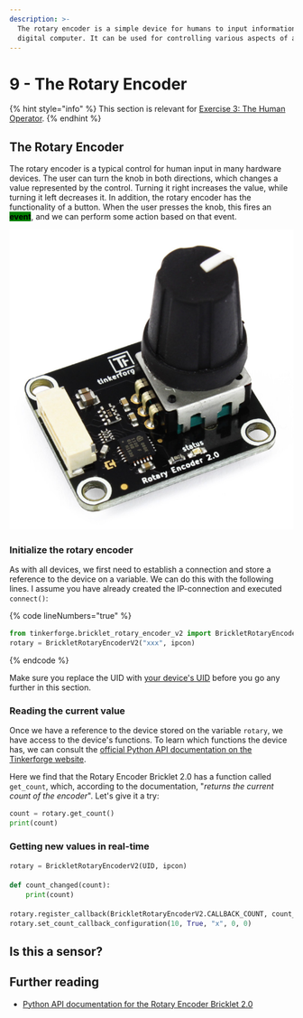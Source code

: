 ```yaml
---
description: >-
  The rotary encoder is a simple device for humans to input information to a
  digital computer. It can be used for controlling various aspects of a system.
---
```


# 9 - The Rotary Encoder

{% hint style="info" %}
This section is relevant for [Exercise 3: The Human Operator](https://github.com/winf-hsos/lifi-exercises/raw/main/exercises/03\_exercise\_human\_operator.pdf).
{% endhint %}

## The Rotary Encoder

The rotary encoder is a typical control for human input in many hardware devices. The user can turn the knob in both directions, which changes a value represented by the control. Turning it right increases the value, while turning it left decreases it. In addition, the rotary encoder has the functionality of a button. When the user presses the knob, this fires an <mark style="background-color:green;">**event**</mark>, and we can perform some action based on that event.

<img src="../.gitbook/assets/image (1) (2).png" alt="" data-size="original">

### Initialize the rotary encoder

As with all devices, we first need to establish a connection and store a reference to the device on a variable. We can do this with the following lines. I assume you have already created the IP-connection and executed `connect()`:

{% code lineNumbers="true" %}
```python
from tinkerforge.bricklet_rotary_encoder_v2 import BrickletRotaryEncoderV2
rotary = BrickletRotaryEncoderV2("xxx", ipcon)
```
{% endcode %}

Make sure you replace the UID with [your device's UID](the-led.md#how-to-get-a-devices-uid) before you go any further in this section.&#x20;

### Reading the current value

Once we have a reference to the device stored on the variable `rotary`, we have access to the device's functions. To learn which functions the device has, we can consult the [official Python API documentation on the Tinkerforge website](https://www.tinkerforge.com/en/doc/Software/Bricklets/RotaryEncoderV2\_Bricklet\_Python.html).

Here we find that the Rotary Encoder Bricklet 2.0 has a function called `get_count`, which, according to the documentation, "_returns the current count of the encoder_". Let's give it a try:

```python
count = rotary.get_count()
print(count)
```

### Getting new values in real-time

```python
rotary = BrickletRotaryEncoderV2(UID, ipcon)

def count_changed(count):
    print(count)

rotary.register_callback(BrickletRotaryEncoderV2.CALLBACK_COUNT, count_changed)
rotary.set_count_callback_configuration(10, True, "x", 0, 0)
```

## Is this a sensor?

## Further reading

* [Python API documentation for the Rotary Encoder Bricklet 2.0](https://www.tinkerforge.com/de/doc/Software/Bricklets/RotaryEncoderV2\_Bricklet\_Python.html#api)
